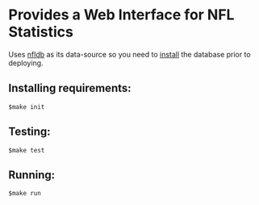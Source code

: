 # Provides a Web Interface for NFL Statistics

Uses [nfldb](nfldb) as its data-source so you need to [install](https://github.com/BurntSushi/nfldb/wiki/Installation) the database prior to deploying.

## Installing requirements:
`$make init`

## Testing:
`$make test`

## Running:
`$make run`
